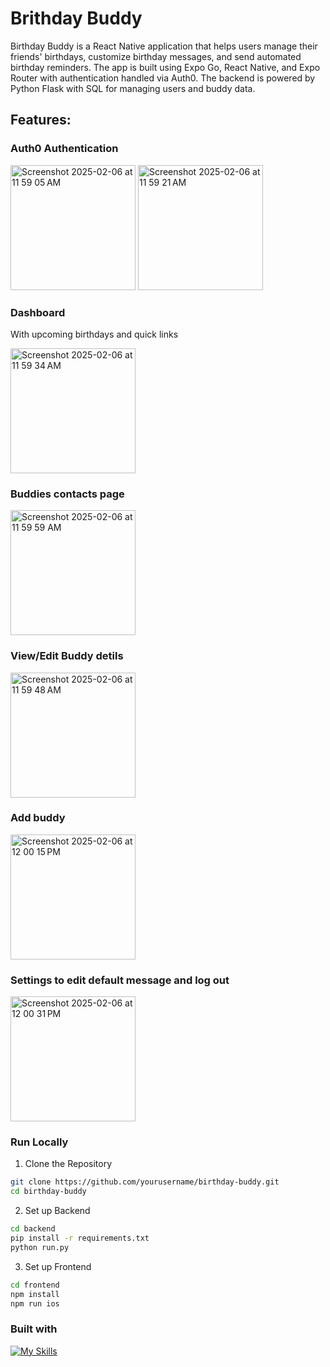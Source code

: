 # Brithday Buddy

Birthday Buddy is a React Native application that helps users manage their friends' birthdays, customize birthday messages, and send automated birthday reminders. The app is built using Expo Go, React Native, and Expo Router with authentication handled via Auth0. The backend is powered by Python Flask with SQL for managing users and buddy data.
## Features:
### Auth0 Authentication

<img width="200" alt="Screenshot 2025-02-06 at 11 59 05 AM" src="https://github.com/user-attachments/assets/f032d9e6-efba-44e5-939c-9055b77b275c" />
<img width="200" alt="Screenshot 2025-02-06 at 11 59 21 AM" src="https://github.com/user-attachments/assets/81790186-9fcf-4ad0-b429-a86e73cc6cdb" />

### Dashboard 
With upcoming birthdays and quick links
<p align="left">
  <img width="200" alt="Screenshot 2025-02-06 at 11 59 34 AM" src="https://github.com/user-attachments/assets/7af7f7bd-5cab-428f-84e3-90869b063c3c" />
</p>

### Buddies contacts page
<p align="left">
  <img width="200" alt="Screenshot 2025-02-06 at 11 59 59 AM" src="https://github.com/user-attachments/assets/647ad3b2-c597-48c4-a614-8cf03fe02a73">
</p>

### View/Edit Buddy detils
<p align="left">
  <img width="200" alt="Screenshot 2025-02-06 at 11 59 48 AM" src="https://github.com/user-attachments/assets/11e79879-0aca-4646-8f11-67746e4cd688" />
</p>

### Add buddy
<p align="left">
  <img width="200" alt="Screenshot 2025-02-06 at 12 00 15 PM" src="https://github.com/user-attachments/assets/853f966f-8939-467e-80f4-5ba6c7ef5888" />
</p>

### Settings to edit default message and log out
<p align="left">
  <img width="200" alt="Screenshot 2025-02-06 at 12 00 31 PM" src="https://github.com/user-attachments/assets/29c3a0fd-77b2-4481-8be5-589f21c876a6" />
</p>

### Run Locally

1. Clone the Repository  
```bash
git clone https://github.com/yourusername/birthday-buddy.git
cd birthday-buddy
```

2. Set up Backend
```bash
cd backend
pip install -r requirements.txt
python run.py
```

3. Set up Frontend
```bash
cd frontend
npm install
npm run ios
```

### Built with

[![My Skills](https://skillicons.dev/icons?i=react,typescript,css)](https://skillicons.dev)

